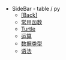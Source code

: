 - SideBar - table / py
  - [[Back]](../)
  - [常用函数](useful.md)
  - [Turtle](turtle.md)
  - [运算](calc.md)
  - [数据类型](datatype.md)
  - [语法](basic-syntax.md)